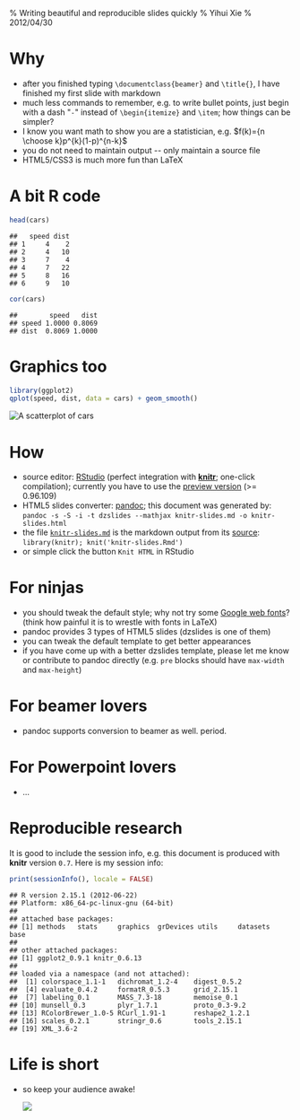 % Writing beautiful and reproducible slides quickly
% Yihui Xie
% 2012/04/30




# Why

- after you finished typing `\documentclass{beamer}` and `\title{}`, I have finished my first slide with markdown
- much less commands to remember, e.g. to write bullet points, just begin with a dash "`-`" instead of `\begin{itemize}` and `\item`; how things can be simpler?
- I know you want math to show you are a statistician, e.g. $f(k)={n \choose k}p^{k}(1-p)^{n-k}$
- you do not need to maintain output -- only maintain a source file
- HTML5/CSS3 is much more fun than LaTeX

# A bit R code


```r
head(cars)
```

```
##   speed dist
## 1     4    2
## 2     4   10
## 3     7    4
## 4     7   22
## 5     8   16
## 6     9   10
```

```r
cor(cars)
```

```
##        speed   dist
## speed 1.0000 0.8069
## dist  0.8069 1.0000
```


# Graphics too


```r
library(ggplot2)
qplot(speed, dist, data = cars) + geom_smooth()
```

![A scatterplot of `cars`](http://i.imgur.com/n9HT6.png) 


# How

- source editor: [RStudio](http://www.rstudio.org/) (perfect integration with [**knitr**](http://yihui.name/knitr/); one-click compilation); currently you have to use the [preview version](http://www.rstudio.org/download/preview) (>= 0.96.109)
- HTML5 slides converter: [pandoc](http://johnmacfarlane.net/pandoc/); this document was generated by: `pandoc -s -S -i -t dzslides --mathjax knitr-slides.md -o knitr-slides.html`
- the file [`knitr-slides.md`](https://github.com/yihui/knitr/blob/master/inst/examples/knitr-slides.md) is the markdown output from its [source](https://github.com/yihui/knitr/blob/master/inst/examples/knitr-slides.Rmd): `library(knitr); knit('knitr-slides.Rmd')`
- or simple click the button `Knit HTML` in RStudio

# For ninjas

- you should tweak the default style; why not try some [Google web fonts](http://www.google.com/webfonts)? (think how painful it is to wrestle with fonts in LaTeX)
- pandoc provides 3 types of HTML5 slides (dzslides is one of them)
- you can tweak the default template to get better appearances
- if you have come up with a better dzslides template, please let me know or contribute to pandoc directly (e.g. `pre` blocks should have `max-width` and `max-height`)

# For beamer lovers

- pandoc supports conversion to beamer as well. period.

# For Powerpoint lovers

- ...

# Reproducible research

It is good to include the session info, e.g. this document is produced with **knitr** version `0.7`. Here is my session info:


```r
print(sessionInfo(), locale = FALSE)
```

```
## R version 2.15.1 (2012-06-22)
## Platform: x86_64-pc-linux-gnu (64-bit)
## 
## attached base packages:
## [1] methods   stats     graphics  grDevices utils     datasets  base     
## 
## other attached packages:
## [1] ggplot2_0.9.1 knitr_0.6.13 
## 
## loaded via a namespace (and not attached):
##  [1] colorspace_1.1-1   dichromat_1.2-4    digest_0.5.2      
##  [4] evaluate_0.4.2     formatR_0.5.3      grid_2.15.1       
##  [7] labeling_0.1       MASS_7.3-18        memoise_0.1       
## [10] munsell_0.3        plyr_1.7.1         proto_0.3-9.2     
## [13] RColorBrewer_1.0-5 RCurl_1.91-1       reshape2_1.2.1    
## [16] scales_0.2.1       stringr_0.6        tools_2.15.1      
## [19] XML_3.6-2         
```


# Life is short

- so keep your audience awake!

    ![](http://i.imgur.com/qBO9K.jpg)
